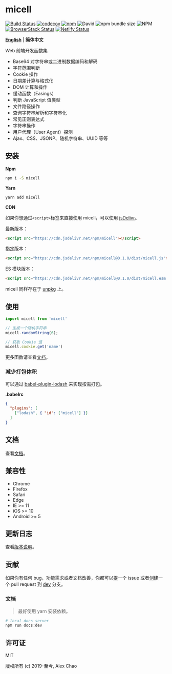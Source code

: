 # micell

[![Build Status](https://travis-ci.com/micell/micell.svg?branch=master)](https://travis-ci.com/micell/micell)
[![codecov](https://codecov.io/gh/micell/micell/branch/master/graph/badge.svg)](https://codecov.io/gh/micell/micell)
[![npm](https://img.shields.io/npm/v/micell.svg)](https://www.npmjs.com/package/micell)
![David](https://img.shields.io/david/micell/micell)
![npm bundle size](https://img.shields.io/bundlephobia/minzip/micell)
![NPM](https://img.shields.io/npm/l/micell)
[![BrowserStack Status](https://automate.browserstack.com/badge.svg?badge_key=Y3JwOGtWSysyUTRUR1BtZkZPQ3J4ZWxaOVJzMUYvZmsyVyt3TU9ZVXpNYz0tLVA5WXk4dVZxbURQb2FwTFIvN1E0UUE9PQ==--adf43d74135bbc962a24742452cc8625aa74e362)](https://automate.browserstack.com/public-build/Y3JwOGtWSysyUTRUR1BtZkZPQ3J4ZWxaOVJzMUYvZmsyVyt3TU9ZVXpNYz0tLVA5WXk4dVZxbURQb2FwTFIvN1E0UUE9PQ==--adf43d74135bbc962a24742452cc8625aa74e362)
[![Netlify Status](https://api.netlify.com/api/v1/badges/bff6938e-fda6-416f-84fd-bf33fc6a6072/deploy-status)](https://app.netlify.com/sites/pensive-leakey-00e229/deploys)

**[English](README.md)** | **简体中文**

Web 前端开发函数集

* Base64 对字符串或二进制数据编码和解码
* 字符范围判断
* Cookie 操作
* 日期差计算与格式化
* DOM 计算和操作
* 缓动函数（Easings）
* 判断 JavaScript 值类型
* 文件路径操作
* 查询字符串解析和字符串化
* 常见正则表达式
* 字符串操作
* 用户代理（User Agent）探测
* Ajax、CSS、JSONP、随机字符串、UUID 等等

## 安装

**Npm**

```sh
npm i -S micell
```

**Yarn**

```sh
yarn add micell
```

**CDN**

如果你想通过`<script>`标签来直接使用 micell，可以使用 [jsDelivr](https://www.jsdelivr.com/package/npm/micell)。

最新版本：

```html
<script src="https://cdn.jsdelivr.net/npm/micell"></script>
```

指定版本：

```html
<script src="https://cdn.jsdelivr.net/npm/micell@0.1.0/dist/micell.js"></script>
```

ES 模块版本：

```html
<script src="https://cdn.jsdelivr.net/npm/micell@0.1.0/dist/micell.esm.browser.js"></script>
```

micell 同样存在于 [unpkg](https://unpkg.com/) 上。

## 使用

```js
import micell from 'micell'

// 生成一个随机字符串
micell.randomString(6);

// 获取 Cookie 值
micell.cookie.get('name')
```

更多函数请查看[文档](/cn/docs/)。

### 减少打包体积

可以通过 [babel-plugin-lodash](https://www.npmjs.com/package/babel-plugin-lodash) 来实现按需打包。

**.babelrc**

```json
{
  "plugins": [
    ["lodash", { "id": ["micell"] }]
  ]
}
```

## 文档

查看[文档](https://micell.org/docs)。

## 兼容性

* Chrome
* Firefox
* Safari
* Edge
* IE >= 11
* iOS >= 10
* Android >= 5

## 更新日志

查看[版本说明](https://github.com/micell/micell/releases)。

## 贡献

如果你有任何 bug，功能需求或者文档改善，你都可以[提](https://github.com/micell/micell/issues/new)一个 issue 或者[创建](https://github.com/micell/micell/pull/new/dev)一个 pull request 到 [dev](https://github.com/micell/micell/tree/dev) 分支。

### 文档

> 最好使用 yarn 安装依赖。

```sh
# local docs server
npm run docs:dev
```

## 许可证

MIT

版权所有 (c) 2019-至今, Alex Chao
